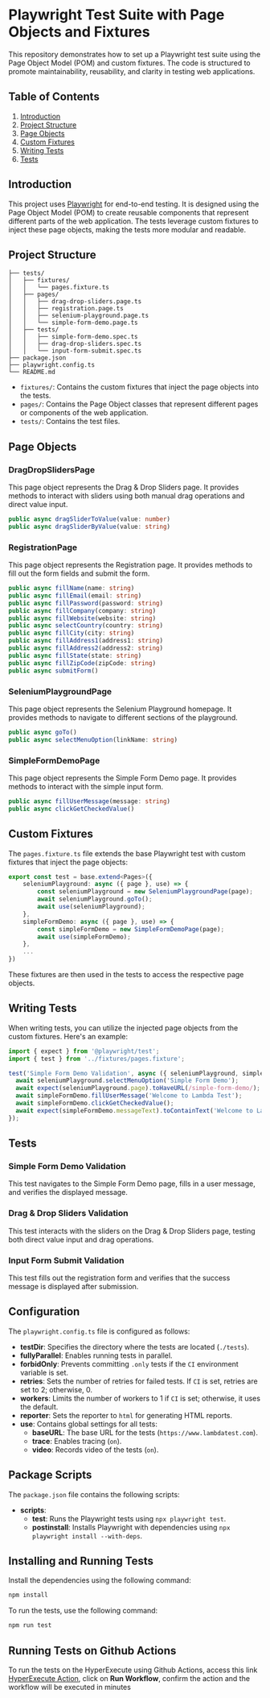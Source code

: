 # Playwright Test Suite with Page Objects and Fixtures

This repository demonstrates how to set up a Playwright test suite using the Page Object Model (POM) and custom fixtures. The code is structured to promote maintainability, reusability, and clarity in testing web applications.

## Table of Contents

1. [Introduction](#introduction)
2. [Project Structure](#project-structure)
3. [Page Objects](#page-objects)
4. [Custom Fixtures](#custom-fixtures)
5. [Writing Tests](#writing-tests)
6. [Tests](#tests)

## Introduction

This project uses [Playwright](https://playwright.dev/) for end-to-end testing. It is designed using the Page Object Model (POM) to create reusable components that represent different parts of the web application. The tests leverage custom fixtures to inject these page objects, making the tests more modular and readable.

## Project Structure

```plaintext
├── tests/
│   ├── fixtures/
│   │   └── pages.fixture.ts
│   ├── pages/
│   │   ├── drag-drop-sliders.page.ts
│   │   ├── registration.page.ts
│   │   ├── selenium-playground.page.ts
│   │   └── simple-form-demo.page.ts
│   ├── tests/
│   │   ├── simple-form-demo.spec.ts
│   │   ├── drag-drop-sliders.spec.ts
│   │   └── input-form-submit.spec.ts
├── package.json
├── playwright.config.ts
└── README.md
```

- `fixtures/`: Contains the custom fixtures that inject the page objects into the tests.
- `pages/`: Contains the Page Object classes that represent different pages or components of the web application.
- `tests/`: Contains the test files.

## Page Objects

### DragDropSlidersPage

This page object represents the Drag & Drop Sliders page. It provides methods to interact with sliders using both manual drag operations and direct value input.

```typescript
public async dragSliderToValue(value: number)
public async dragSliderByValue(value: string)
```

### RegistrationPage

This page object represents the Registration page. It provides methods to fill out the form fields and submit the form.

```typescript
public async fillName(name: string) 
public async fillEmail(email: string) 
public async fillPassword(password: string) 
public async fillCompany(company: string) 
public async fillWebsite(website: string) 
public async selectCountry(country: string) 
public async fillCity(city: string) 
public async fillAddress1(address1: string)
public async fillAddress2(address2: string)
public async fillState(state: string) 
public async fillZipCode(zipCode: string) 
public async submitForm() 

```

### SeleniumPlaygroundPage

This page object represents the Selenium Playground homepage. It provides methods to navigate to different sections of the playground.

```typescript
public async goTo()
public async selectMenuOption(linkName: string)
```

### SimpleFormDemoPage

This page object represents the Simple Form Demo page. It provides methods to interact with the simple input form.

```typescript
public async fillUserMessage(message: string)
public async clickGetCheckedValue()
```

## Custom Fixtures

The `pages.fixture.ts` file extends the base Playwright test with custom fixtures that inject the page objects:

```typescript
export const test = base.extend<Pages>({
    seleniumPlayground: async ({ page }, use) => {
        const seleniumPlayground = new SeleniumPlaygroundPage(page);
        await seleniumPlayground.goTo();
        await use(seleniumPlayground);
    },
    simpleFormDemo: async ({ page }, use) => {
        const simpleFormDemo = new SimpleFormDemoPage(page);
        await use(simpleFormDemo);
    },
    ...
})
```

These fixtures are then used in the tests to access the respective page objects.

## Writing Tests

When writing tests, you can utilize the injected page objects from the custom fixtures. Here's an example:

```typescript
import { expect } from '@playwright/test';
import { test } from '../fixtures/pages.fixture';

test('Simple Form Demo Validation', async ({ seleniumPlayground, simpleFormDemo }) => {
  await seleniumPlayground.selectMenuOption('Simple Form Demo');
  await expect(seleniumPlayground.page).toHaveURL(/simple-form-demo/);
  await simpleFormDemo.fillUserMessage('Welcome to Lambda Test');
  await simpleFormDemo.clickGetCheckedValue();
  await expect(simpleFormDemo.messageText).toContainText('Welcome to Lambda Test');
});
```

## Tests

### Simple Form Demo Validation

This test navigates to the Simple Form Demo page, fills in a user message, and verifies the displayed message.

### Drag & Drop Sliders Validation

This test interacts with the sliders on the Drag & Drop Sliders page, testing both direct value input and drag operations.

### Input Form Submit Validation

This test fills out the registration form and verifies that the success message is displayed after submission.


## Configuration

The `playwright.config.ts` file is configured as follows:

- **testDir**: Specifies the directory where the tests are located (`./tests`).
- **fullyParallel**: Enables running tests in parallel.
- **forbidOnly**: Prevents committing `.only` tests if the `CI` environment variable is set.
- **retries**: Sets the number of retries for failed tests. If `CI` is set, retries are set to 2; otherwise, 0.
- **workers**: Limits the number of workers to 1 if `CI` is set; otherwise, it uses the default.
- **reporter**: Sets the reporter to `html` for generating HTML reports.
- **use**: Contains global settings for all tests:
  - **baseURL**: The base URL for the tests (`https://www.lambdatest.com`).
  - **trace**: Enables tracing (`on`).
  - **video**: Records video of the tests (`on`).

## Package Scripts

The `package.json` file contains the following scripts:

- **scripts**:
  - **test**: Runs the Playwright tests using `npx playwright test`.
  - **postinstall**: Installs Playwright with dependencies using `npx playwright install --with-deps`.

## Installing and Running Tests
Install the dependencies using the following command:
```bash
npm install
```
To run the tests, use the following command:

```bash
npm run test
```

## Running Tests on Github Actions
To run the tests on the HyperExecute using Github Actions, access this link [HyperExecute Action](https://github.com/JoaoPDias/playwright-certification/actions/workflows/hyperexecute.yml), click on **Run Workflow**, confirm the action and the workflow will be executed in minutes